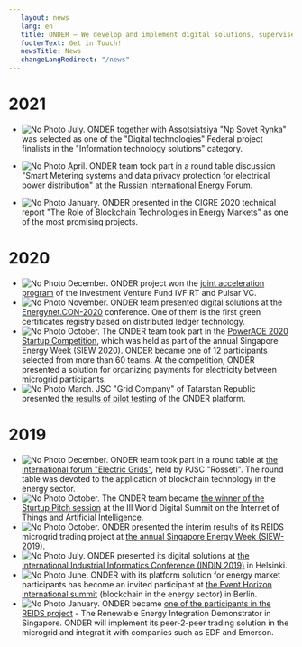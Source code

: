 ```yaml
---
   layout: news
   lang: en
   title: ONDER — We develop and implement digital solutions, supervise transformations in the energy, oil, gas and construction industries
   footerText: Get in Touch!
   newsTitle: News
   changeLangRedirect: "/news"
---
```


# 2021

- ![No Photo](https://imgur.com/Iwe1nyJ.jpg) July. ONDER together with Assotsiatsiya "Np Sovet Rynka" was selected as one of the "Digital technologies" Federal project finalists in the "Information technology solutions" category. 

- ![No Photo](https://imgur.com/Iwe1nyJ.jpg) April. ONDER team took part in a round table discussion "Smart Metering systems and data privacy protection for electrical power distribution" at the [Russian International Energy Forum](https://energyforum.ru/en/about). 

- ![No Photo](https://imgur.com/cda7ATn.jpg) January. ONDER presented in the CIGRE 2020 technical report "The Role of Blockchain Technologies in Energy Markets" as one of the most promising projects.



# 2020
- ![No Photo](https://i.imgur.com/ORi3ucMm.jpg) December. ONDER project won the [joint acceleration program](https://rb.ru/news/onder-pulsar/) of the Investment Venture Fund IVF RT and Pulsar VC. 
- ![No Photo](https://i.imgur.com/w7cPphMm.jpg) November. ONDER team presented digital solutions at the [Energynet.CON-2020](https://energynet.ru/con2020)  conference. One of them is the first green certificates registry based on distributed ledger technology.
- ![No Photo](https://i.imgur.com/JBtrxZS.jpg) October. The ONDER team took part in the [PowerACE 2020 Startup Competition](https://www.seas.org.sg/powerace), which was held as part of the annual Singapore Energy Week (SIEW 2020). ONDER became one of 12 participants selected from more than 60 teams. At the competition, ONDER presented a solution for organizing payments for electricity between microgrid participants.
- ![No Photo](https://imgur.com/vPXjOEU.jpg) March. JSC "Grid Company" of Tatarstan Republic presented [the results of pilot testing](https://mobile.ruscable.ru/news/2020/3/26/Smart-kontrakty_v_energetike__ne_mif_a_realynosty_/) of the ONDER platform.

  
   
# 2019
- ![No Photo](https://i.imgur.com/vXgEhyOm.jpg) December. ONDER team took part in a round table at [the international forum "Electric Grids"](https://expoelectroseti.ru), held by PJSC "Rosseti". The round table was devoted to the application of blockchain technology in the energy sector.
- ![No Photo](https://i.imgur.com/0kILKwVm.jpg) October. The ONDER team became [the winner of the Sturtup Pitch session](https://iotworldsummit.ru/trend/onder-pobeditelem-startup-pitch-sessii-stal-startap-predlagayushhij-tsifrovye-energeticheskie-servisy/) at the III World Digital Summit on the Internet of Things and Artificial Intelligence.
- ![No Photo](https://i.imgur.com/Tn1iYAAm.jpg) October. ONDER presented the interim results of its REIDS microgrid trading project at [the annual Singapore Energy Week (SIEW-2019).](https://www.siew.gov.sg/home)
- ![No Photo](https://imgur.com/E7uvMZP.jpg) July. ONDER presented its digital solutions at [the International Industrial Informatics Conference (INDIN 2019)](https://2019.ieee-indin.org) in Helsinki.
- ![No Photo](https://i.imgur.com/xP1Scnjm.jpg) June. ONDER with its platform solution for energy market participants has become an invited participant at [the Event Horizon international summit](https://eventhorizonsummit.com) (blockchain in the energy sector) in Berlin.
- ![No Photo](https://i.imgur.com/sBu8EpLm.jpg) January. ONDER became [one of the participants in the REIDS project](http://erian.ntu.edu.sg/REIDS/Pages/Partners.aspx) - The Renewable Energy Integration Demonstrator in Singapore. ONDER will implement its peer-2-peer trading solution in the microgrid and integrat it with companies such as EDF and Emerson.
